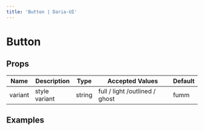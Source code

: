 ```yaml
---
title: 'Button | Daria-UI'
---
```

<script setup lang="ts">
import CodeExample from '@/components/CodeExample.vue'
import ButtonBasic from '@/components/examples/button/ButtonBasic.vue';
import ButtonColors from '@/components/examples/button/ButtonColors.vue';
import ButtonCustom from '@/components/examples/button/ButtonCustom.vue';
</script>

# Button

## Props
| Name                                | Description                                                     | Type                  | Accepted Values                                               | Default |
| ----------------------------------- | --------------------------------------------------------------- | --------------------- | ------------------------------------------------------------- | ------- |
| variant                               | style variant                                                     | string                | full / light /outlined / ghost                                        | fumm       |

## Examples

<CodeExample title="Basic Usage">
  <ButtonBasic />

  <template v-slot:code>

  ```vue <<< @/src/components/examples/button/ButtonBasic.vue
  //
  ```
  
  </template>
</CodeExample>

<CodeExample title="Color schemes">
  <ButtonColors />

  <template v-slot:code>

  ```vue <<< @/src/components/examples/button/ButtonColors.vue
  //
  ```
  
  </template>
</CodeExample>



<CodeExample title="Custom style">
  <ButtonCustom />

  <template v-slot:code>

  ```vue <<< @/src/components/examples/button/ButtonCustom.vue
  //
  ```
  
  </template>
</CodeExample>



